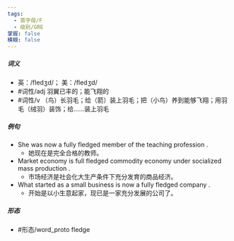 ```yaml
---
tags:
  - 首字母/F
  - 级别/GRE
掌握: false
模糊: false
---
```

##### 词义
- 英：/fledʒd/； 美：/fledʒd/
- #词性/adj  羽翼已丰的；能飞翔的
- #词性/v  （鸟）长羽毛；给（箭）装上羽毛；把（小鸟）养到能够飞翔；用羽毛（绒羽）装饰；给……装上羽毛
##### 例句
- She was now a fully fledged member of the teaching profession .
	- 她现在是完全合格的教师。
- Market economy is full fledged commodity economy under socialized mass production .
	- 市场经济是社会化大生产条件下充分发育的商品经济。
- What started as a small business is now a fully fledged company .
	- 开始是以小生意起家，现已是一家充分发展的公司了。
##### 形态
- #形态/word_proto fledge
